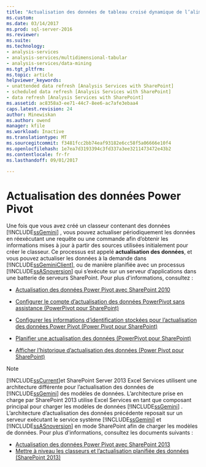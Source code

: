 ```yaml
---
title: "Actualisation des données de tableau croisé dynamique de l’alimentation | Documents Microsoft"
ms.custom: 
ms.date: 03/14/2017
ms.prod: sql-server-2016
ms.reviewer: 
ms.suite: 
ms.technology:
- analysis-services
- analysis-services/multidimensional-tabular
- analysis-services/data-mining
ms.tgt_pltfrm: 
ms.topic: article
helpviewer_keywords:
- unattended data refresh [Analysis Services with SharePoint]
- scheduled data refresh [Analysis Services with SharePoint]
- data refresh [Analysis Services with SharePoint]
ms.assetid: ac8358a3-ee71-44c7-8ee6-ac7afe3ebaa4
caps.latest.revision: 24
author: Minewiskan
ms.author: owend
manager: kfile
ms.workload: Inactive
ms.translationtype: MT
ms.sourcegitcommit: f3481fcc2bb74eaf93182e6cc58f5a06666e10f4
ms.openlocfilehash: 1e7ea7d3193394c3fd337a3ee3211473472e43b2
ms.contentlocale: fr-fr
ms.lasthandoff: 09/01/2017

---
```

# <a name="power-pivot-data-refresh"></a>Actualisation des données Power Pivot
  Une fois que vous avez créé un classeur contenant des données [!INCLUDE[ssGemini](../../includes/ssgemini-md.md)] , vous pouvez actualiser périodiquement les données en réexécutant une requête ou une commande afin d’obtenir les informations mises à jour à partir des sources utilisées initialement pour créer le classeur. Ce processus est appelé **actualisation des données**, et vous pouvez actualiser les données à la demande dans [!INCLUDE[ssGeminiClient](../../includes/ssgeminiclient-md.md)], ou de manière planifiée avec un processus [!INCLUDE[ssASnoversion](../../includes/ssasnoversion-md.md)] qui s’exécute sur un serveur d’applications dans une batterie de serveurs SharePoint. Pour plus d'informations, consultez :  
  
-   [Actualisation des données Power Pivot avec SharePoint 2010](http://msdn.microsoft.com/en-us/01b54e6f-66e5-485c-acaa-3f9aa53119c9)  
  
-   [Configurer le compte d’actualisation des données PowerPivot sans assistance (PowerPivot pour SharePoint)](http://msdn.microsoft.com/en-us/81401eac-c619-4fad-ad3e-599e7a6f8493)  
  
-   [Configurer les informations d’identification stockées pour l’actualisation des données Power Pivot (Power Pivot pour SharePoint)](http://msdn.microsoft.com/en-us/987eff0f-bcfe-4bbd-81e0-9aca993a2a75)  
  
-   [Planifier une actualisation des données (PowerPivot pour SharePoint)](http://msdn.microsoft.com/en-us/8571208f-6aae-4058-83c6-9f916f5e2f9b)  
  
-   [Afficher l’historique d’actualisation des données &#40;Power Pivot pour SharePoint&#41;](../../analysis-services/power-pivot-sharepoint/view-data-refresh-history-power-pivot-for-sharepoint.md)  
  
> [!NOTE]  
>  [!INCLUDE[ssCurrent](../../includes/sscurrent-md.md)]et SharePoint Server 2013 Excel Services utilisent une architecture différente pour l’actualisation des données de [!INCLUDE[ssGemini](../../includes/ssgemini-md.md)] des modèles de données. L’architecture prise en charge par SharePoint 2013 utilise Excel Services en tant que composant principal pour charger les modèles de données [!INCLUDE[ssGemini](../../includes/ssgemini-md.md)] . L’architecture d’actualisation des données précédente reposait sur un serveur exécutant le service système [!INCLUDE[ssGemini](../../includes/ssgemini-md.md)] et [!INCLUDE[ssASnoversion](../../includes/ssasnoversion-md.md)] en mode SharePoint afin de charger les modèles de données. Pour plus d'informations, consultez les documents suivants :  
>   
>  -   [Actualisation des données Power Pivot avec SharePoint 2013](../../analysis-services/power-pivot-sharepoint/power-pivot-data-refresh-with-sharepoint-2013.md)  
> -   [Mettre à niveau les classeurs et l’actualisation planifiée des données &#40;SharePoint 2013&#41;](../../analysis-services/instances/install-windows/upgrade-workbooks-and-scheduled-data-refresh-sharepoint-2013.md)  
  
  


